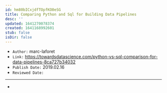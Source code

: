 ```yaml
---
id: hm80bICxjdfTOpfKO0eSG
title: Comparing Python and Sql for Building Data Pipelines
desc: ''
updated: 1641270078374
created: 1641168992601
stub: false
isDir: false
---
```


- `Author:` marc-laforet
- `Link:` <https://towardsdatascience.com/python-vs-sql-comparison-for-data-pipelines-8ca727b34032>
- `Publish Date:` 2019.02.16
- `Reviewed Date:` 

---

-

